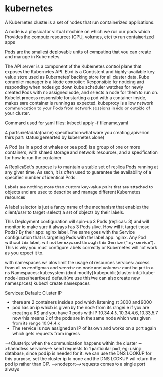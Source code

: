 # kubernetes

A Kubernetes cluster is a set of nodes that run containerized applications. 

A node is a physical or virtual machine on which we run our pods which Provides the compute resources (CPU, volumes, etc) to run containerized apps

Pods are the smallest deployable units of computing that you can create and manage in Kubernetes.

The API server is a component of the Kubernetes control plane that exposes the Kubernetes API.
Etcd is a Consistent and highly-available key value store used as Kubernetes' backing store for all cluster data.
Kube controller manager is a Node controller: Responsible for noticing and responding when nodes go down
kube scheduler  watches for newly created Pods with no assigned node, and selects a node for them to run on.
Kubelet process responsible for starting a pod with a container inside, makes sure container is running as expected.
kubeproxy is allow network communication to your Pods from network sessions inside or outside of your cluster.

Command used for yaml files:
kubectl apply -f filename.yaml

4 parts:metadata(name)
specification:what ware you creating,apiverion
thirs part: status(genearted by kubernetes alone)

A Pod (as in a pod of whales or pea pod) is a group of one or more containers, with shared storage and network resources, and a specification for how to run the container

A ReplicaSet's purpose is to maintain a stable set of replica Pods running at any given time. As such, it is often used to guarantee the availability of a specified number of identical Pods.

Labels are nothing more than custom key-value pairs that are attached to objects and are used to describe and manage different Kubernetes resources

A label selector is just a fancy name of the mechanism that enables the client/user to target (select) a set of objects by their labels. 


This Deployment configuration will spin-up 3 Pods (replicas: 3) and will monitor to make sure it always has 3 Pods alive. How will it target those Pods? By their app: nginx label. The same goes with the Service configuration that is targeting Pods with the label app: nginx. Any Pod without this label, will not be exposed through this Service (“my-service”). This is why you must configure labels correctly or Kubernetes will not work as you expect it to.


with namespaces we alos limit the usage of resources
services: access from all ns
configmap and secrets: no
node and volumes: cant be put in a ns
Namespaces: kubesystem (dont modify)
kubepublic(cluster info)
kube-node-lease(heartbeat)
default(we use this/we can also create new namespaces)
kubectl create namespaces


Services:
Default: Cluster IP
* there are 2 containers inside a pod which listening at 3000 and 9000
* pod has an ip whicb is given by the node from its rangei.e if you are creating a RS and you have 3 pods with IP 10.34.4.5, 10.34.4.6, 10.33,5.7 now this means 2 of the pods are in the same node which was given from its range 10.34.4.x
* The service is now assigned an IP of its own and works on a port again which gets requests from ingress

-->Clusterip: when the communication happens within the cluster
-->haeadless services--> send requests to 1 particular pod, eg: using database, since pod ip is needed for it. we can use the DNS LOOKUP for this purpose, set the cluster ip to none and the DNS LOOKUP wil return the pod ip rather than CIP.
-->nodeport-->requests comes to a single port always
